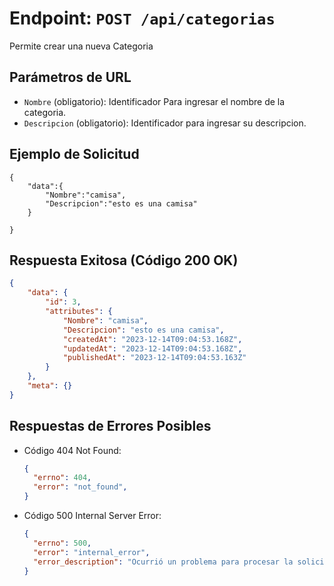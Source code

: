 # Endpoint: `POST /api/categorias`

Permite crear una nueva Categoria

## Parámetros de URL
- `Nombre` (obligatorio): Identificador Para ingresar el nombre de la categoria.
- `Descripcion` (obligatorio): Identificador para ingresar su descripcion.
## Ejemplo de Solicitud
```http
{
    "data":{
        "Nombre":"camisa",
        "Descripcion":"esto es una camisa"
    }

}
```

## Respuesta Exitosa (Código 200 OK)
```json
{
    "data": {
        "id": 3,
        "attributes": {
            "Nombre": "camisa",
            "Descripcion": "esto es una camisa",
            "createdAt": "2023-12-14T09:04:53.168Z",
            "updatedAt": "2023-12-14T09:04:53.168Z",
            "publishedAt": "2023-12-14T09:04:53.163Z"
        }
    },
    "meta": {}
}
```

## Respuestas de Errores Posibles
- Código 404 Not Found:

  ```json
  {
    "errno": 404,
    "error": "not_found",
  }
  ```

- Código 500 Internal Server Error:
  ```json
  {
    "errno": 500,
    "error": "internal_error",
    "error_description": "Ocurrió un problema para procesar la solicitud"
  }
  ``` 
